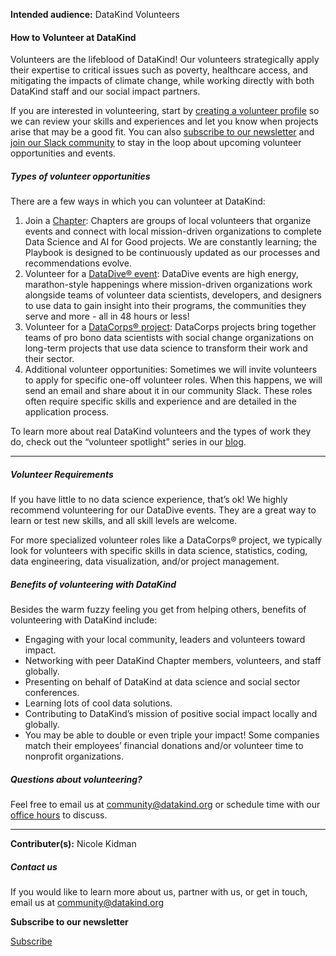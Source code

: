 




**Intended audience:**
DataKind Volunteers






#### How to Volunteer at DataKind


Volunteers are the lifeblood of DataKind! Our volunteers strategically apply their expertise to critical issues such as poverty, healthcare access, and mitigating the impacts of climate change, while working directly with both DataKind staff and our social impact partners.


If you are interested in volunteering, start by [creating a volunteer profile](https://datakind.rosterfy.com/login) so we can review your skills and experiences and let you know when projects arise that may be a good fit. You can also [subscribe to our newsletter](https://www.datakind.org/subscribe/) and [join our Slack community](https://dkcommunity.slack.com/join/shared_invite/zt-mkepgws6-Zo0v8UEfPiZl2xpSq91Mfg#/shared-invite/email) to stay in the loop about upcoming volunteer opportunities and events.


##### Types of volunteer opportunities


There are a few ways in which you can volunteer at DataKind:


1. Join a [Chapter](https://www.datakind.org/about-us/our-chapters/): Chapters are groups of local volunteers that organize events and connect with local mission\-driven organizations to complete Data Science and AI for Good projects. We are constantly learning; the Playbook is designed to be continuously updated as our processes and recommendations evolve.
2. Volunteer for a [DataDive® event](https://playbook.datakind.org/playbook/articles/170): DataDive events are high energy, marathon\-style happenings where mission\-driven organizations work alongside teams of volunteer data scientists, developers, and designers to use data to gain insight into their programs, the communities they serve and more \- all in 48 hours or less!
3. Volunteer for a [DataCorps® project](https://playbook.datakind.org/playbook/articles/173): DataCorps projects bring together teams of pro bono data scientists with social change organizations on long\-term projects that use data science to transform their work and their sector.
4. Additional volunteer opportunities: Sometimes we will invite volunteers to apply for specific one\-off volunteer roles. When this happens, we will send an email and share about it in our community Slack. These roles often require specific skills and experience and are detailed in the application process.


To learn more about real DataKind volunteers and the types of work they do, check out the “volunteer spotlight” series in our [blog](https://www.datakind.org/blog/).




---


##### Volunteer Requirements


If you have little to no data science experience, that’s ok! We highly recommend volunteering for our DataDive events. They are a great way to learn or test new skills, and all skill levels are welcome.


For more specialized volunteer roles like a DataCorps® project, we typically look for volunteers with specific skills in data science, statistics, coding, data engineering, data visualization, and/or project management.


##### Benefits of volunteering with DataKind


Besides the warm fuzzy feeling you get from helping others, benefits of volunteering with DataKind include:


* Engaging with your local community, leaders and volunteers toward impact.
* Networking with peer DataKind Chapter members, volunteers, and staff globally.
* Presenting on behalf of DataKind at data science and social sector conferences.
* Learning lots of cool data solutions.
* Contributing to DataKind’s mission of positive social impact locally and globally.
* You may be able to double or even triple your impact! Some companies match their employees’ financial donations and/or volunteer time to nonprofit organizations.


##### Questions about volunteering?


Feel free to email us at community@datakind.org or schedule time with our [office hours](https://playbook.datakind.org/playbook/articles/11) to discuss.




---


 **Contributer(s):** Nicole Kidman







##### Contact us


If you would like to learn more about us, partner with us, or get in touch, email us at community@datakind.org



 
**Subscribe to our newsletter**
  

[Subscribe](https://www.datakind.org/subscribe/)



